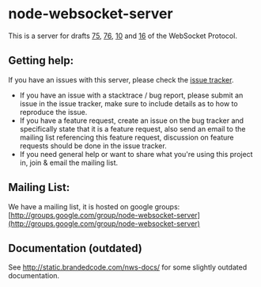 # node-websocket-server #

This is a server for drafts [75](http://tools.ietf.org/html/draft-hixie-thewebsocketprotocol-75),
[76](http://tools.ietf.org/html/draft-hixie-thewebsocketprotocol-76),
[10](http://tools.ietf.org/html/draft-ietf-hybi-thewebsocketprotocol-10) and
[16](http://tools.ietf.org/html/draft-ietf-hybi-thewebsocketprotocol-16) of the WebSocket Protocol.

## Getting help:

If you have an issues with this server, please check the [issue tracker](http://github.com/miksago/node-websocket-server/issues).

- If you have an issue with a stacktrace / bug report, please submit an issue in the issue tracker, make sure to include details as to how to reproduce the issue.
- If you have a feature request, create an issue on the bug tracker and specifically state that it is a feature request, also send an email to the mailing list referencing this feature request, discussion on feature requests should be done in the issue tracker.
- If you need general help or want to share what you're using this project in, join & email the mailing list.


## Mailing List:

We have a mailing list, it is hosted on google groups: [http://groups.google.com/group/node-websocket-server](http://groups.google.com/group/node-websocket-server)

## Documentation (outdated)

See http://static.brandedcode.com/nws-docs/ for some slightly outdated
documentation.